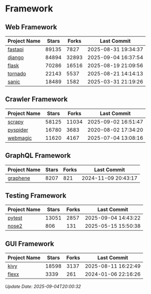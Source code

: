 # Framework

## Web Framework
| Project Name | Stars | Forks | Last Commit |
| ------------ | ----- | ----- | ----------- |
| [fastapi](https://github.com/fastapi/fastapi) | 89135 | 7827 | 2025-08-31 19:34:37 |
| [django](https://github.com/django/django) | 84894 | 32893 | 2025-09-04 16:37:54 |
| [flask](https://github.com/pallets/flask) | 70286 | 16516 | 2025-08-19 21:09:56 |
| [tornado](https://github.com/tornadoweb/tornado) | 22143 | 5537 | 2025-08-21 14:14:13 |
| [sanic](https://github.com/sanic-org/sanic) | 18489 | 1582 | 2025-03-31 21:19:26 |

## Crawler Framework
| Project Name | Stars | Forks | Last Commit |
| ------------ | ----- | ----- | ----------- |
| [scrapy](https://github.com/scrapy/scrapy) | 58125 | 11034 | 2025-09-02 16:51:47 |
| [pyspider](https://github.com/binux/pyspider) | 16780 | 3683 | 2020-08-02 17:34:20 |
| [webmagic](https://github.com/code4craft/webmagic) | 11620 | 4167 | 2025-07-04 13:08:16 |

## GraphQL Framework
| Project Name | Stars | Forks | Last Commit |
| ------------ | ----- | ----- | ----------- |
| [graphene](https://github.com/graphql-python/graphene) | 8207 | 821 | 2024-11-09 20:43:17 |

## Testing Framework
| Project Name | Stars | Forks | Last Commit |
| ------------ | ----- | ----- | ----------- |
| [pytest](https://github.com/pytest-dev/pytest) | 13051 | 2857 | 2025-09-04 14:43:22 |
| [nose2](https://github.com/nose-devs/nose2) | 806 | 131 | 2025-05-15 15:50:38 |

## GUI Framework
| Project Name | Stars | Forks | Last Commit |
| ------------ | ----- | ----- | ----------- |
| [kivy](https://github.com/kivy/kivy) | 18598 | 3137 | 2025-08-11 16:22:49 |
| [flexx](https://github.com/flexxui/flexx) | 3339 | 261 | 2024-01-06 22:16:26 |

*Update Date: 2025-09-04T20:00:32*
